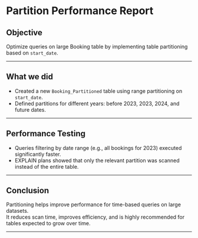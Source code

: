 # Partition Performance Report

## Objective

Optimize queries on large Booking table by implementing table partitioning based on `start_date`.

---

## What we did

- Created a new `Booking_Partitioned` table using range partitioning on `start_date`.
- Defined partitions for different years: before 2023, 2023, 2024, and future dates.

---

## Performance Testing

- Queries filtering by date range (e.g., all bookings for 2023) executed significantly faster.
- EXPLAIN plans showed that only the relevant partition was scanned instead of the entire table.

---

## Conclusion

Partitioning helps improve performance for time-based queries on large datasets.  
It reduces scan time, improves efficiency, and is highly recommended for tables expected to grow over time.

---
